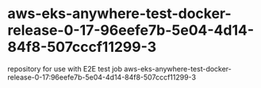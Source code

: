 # aws-eks-anywhere-test-docker-release-0-17-96eefe7b-5e04-4d14-84f8-507cccf11299-3
repository for use with E2E test job aws-eks-anywhere-test-docker-release-0-17:96eefe7b-5e04-4d14-84f8-507cccf11299-3
